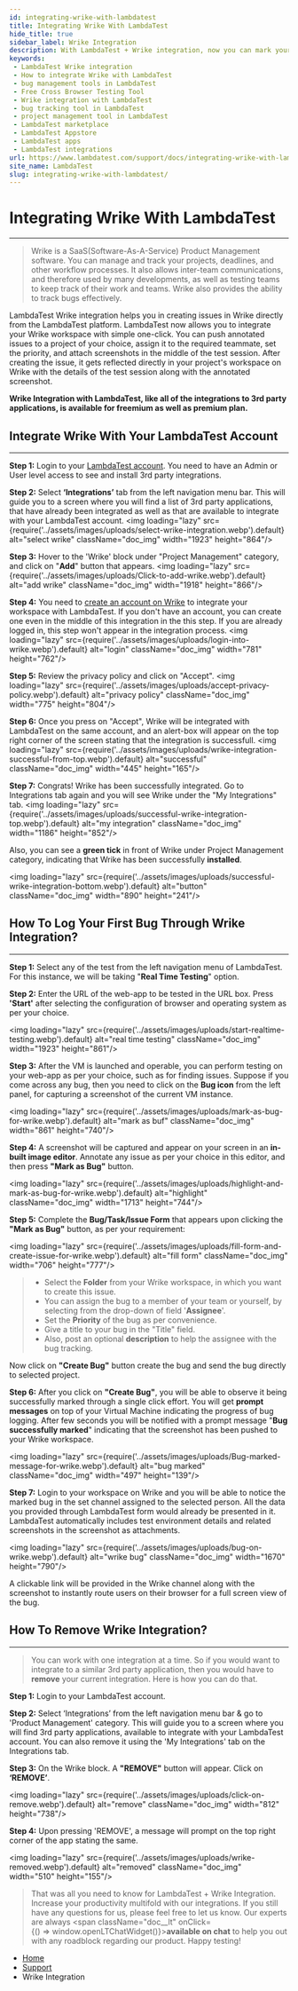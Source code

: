 ```yaml
---
id: integrating-wrike-with-lambdatest
title: Integrating Wrike With LambdaTest
hide_title: true
sidebar_label: Wrike Integration 
description: With LambdaTest + Wrike integration, now you can mark your bug directly to Wrike workspace from LambdaTest even in middle of testing, and effectively track it.
keywords:
 - LambdaTest Wrike integration
 - How to integrate Wrike with LambdaTest
 - bug management tools in LambdaTest
 - Free Cross Browser Testing Tool
 - Wrike integration with LambdaTest
 - bug tracking tool in LambdaTest
 - project management tool in LambdaTest
 - LambdaTest marketplace
 - LambdaTest Appstore
 - LambdaTest apps
 - LambdaTest integrations
url: https://www.lambdatest.com/support/docs/integrating-wrike-with-lambdatest/
site_name: LambdaTest
slug: integrating-wrike-with-lambdatest/
---
```


<script type="application/ld+json"
      dangerouslySetInnerHTML={{ __html: JSON.stringify({
       "@context": "https://schema.org",
        "@type": "BreadcrumbList",
        "itemListElement": [{
          "@type": "ListItem",
          "position": 1,
          "name": "LambdaTest",
          "item": "https://www.lambdatest.com"
        },{
          "@type": "ListItem",
          "position": 2,
          "name": "Support",
          "item": "https://www.lambdatest.com/support/docs/"
        },{
          "@type": "ListItem",
          "position": 3,
          "name": "Wrike Integration",
          "item": "https://www.lambdatest.com/support/docs/integrating-wrike-with-lambdatest/"
        }]
      })
    }}
></script>

# Integrating Wrike With LambdaTest
***

>Wrike is a SaaS(Software-As-A-Service) Product Management software. You can manage and track your projects, deadlines, and other workflow processes. It also allows inter-team communications, and therefore used by many developments, as well as testing teams to keep track of their work and teams. Wrike also provides the ability to track bugs effectively.

LambdaTest Wrike integration helps you in creating issues in Wrike directly from the LambdaTest platform. LambdaTest now allows you to integrate your Wrike workspace with simple one-click. You can push annotated issues to a project of your choice, assign it to the required teammate, set the priority, and attach screenshots in the middle of the test session. After creating the issue, it gets reflected directly in your project's workspace on Wrike with the details of the test session along with the annotated screenshot.

**Wrike Integration with LambdaTest, like all of the integrations to 3rd party applications, is available for freemium as well as premium plan.**

## Integrate Wrike With Your LambdaTest Account

* * *

**Step 1:** Login to your [LambdaTest account](https://accounts.lambdatest.com/login). You need to have an Admin or User level access to see and install 3rd party integrations.

**Step 2:** Select **‘Integrations’** tab from the left navigation menu bar. This will guide you to a screen where you will find a list of 3rd party applications, that have already been integrated as well as that are available to integrate with your LambdaTest account. <img loading="lazy" src={require('../assets/images/uploads/select-wrike-integration.webp').default} alt="select wrike"  className="doc_img" width="1923" height="864"/>

**Step 3:** Hover to the 'Wrike' block under "Project Management" category, and click on "**Add**" button that appears. <img loading="lazy" src={require('../assets/images/uploads/Click-to-add-wrike.webp').default} alt="add wrike"  className="doc_img" width="1918" height="866"/>

**Step 4:** You need to [create an account on Wrike](https://login.wrike.com/login/) to integrate your workspace with LambdaTest. If you don't have an account, you can create one even in the middle of this integration in the this step. If you are already logged in, this step won't appear in the integration process. <img loading="lazy" src={require('../assets/images/uploads/login-into-wrike.webp').default} alt="login"  className="doc_img" width="781" height="762"/>

**Step 5:** Review the privacy policy and click on "Accept". <img loading="lazy" src={require('../assets/images/uploads/accept-privacy-policy.webp').default} alt="privacy policy"  className="doc_img" width="775" height="804"/>  

**Step 6:** Once you press on "Accept", Wrike will be integrated with LambdaTest on the same account, and an alert-box will appear on the top right corner of the screen stating that the integration is successfull. <img loading="lazy" src={require('../assets/images/uploads/wrike-integration-successful-from-top.webp').default} alt="successful"  className="doc_img" width="445" height="165"/>

**Step 7:** Congrats! Wrike has been successfully integrated. Go to Integrations tab again and you will see Wrike under the "My Integrations" tab. <img loading="lazy" src={require('../assets/images/uploads/successful-wrike-integration-top.webp').default} alt="my integration"  className="doc_img" width="1186" height="852"/>

Also, you can see a **green tick** in front of Wrike under Project Management category, indicating that Wrike has been successfully **installed**.

<img loading="lazy" src={require('../assets/images/uploads/successful-wrike-integration-bottom.webp').default} alt="button"  className="doc_img" width="890" height="241"/>

## How To Log Your First Bug Through Wrike Integration?

* * *

**Step 1:** Select any of the test from the left navigation menu of LambdaTest. For this instance, we will be taking "**Real Time Testing**" option.

**Step 2:** Enter the URL of the web-app to be tested in the URL box. Press **'Start'** after selecting the configuration of browser and operating system as per your choice.

<img loading="lazy" src={require('../assets/images/uploads/start-realtime-testing.webp').default} alt="real time testing"  className="doc_img" width="1923" height="861"/>

**Step 3:** After the VM is launched and operable, you can perform testing on your web-app as per your choice, such as for finding issues. Suppose if you come across any bug, then you need to click on the **Bug icon** from the left panel, for capturing a screenshot of the current VM instance.

<img loading="lazy" src={require('../assets/images/uploads/mark-as-bug-for-wrike.webp').default} alt="mark as buf"  className="doc_img" width="861" height="740"/>

**Step 4:** A screenshot will be captured and appear on your screen in an **in-built image editor**. Annotate any issue as per your choice in this editor, and then press **"Mark as Bug"** button.

<img loading="lazy" src={require('../assets/images/uploads/highlight-and-mark-as-bug-for-wrike.webp').default} alt="highlight"  className="doc_img" width="1713" height="744"/>

**Step 5:** Complete the **Bug/Task/Issue Form** that appears upon clicking the **"Mark as Bug"** button, as per your requirement:

<img loading="lazy" src={require('../assets/images/uploads/fill-form-and-create-issue-for-wrike.webp').default} alt="fill form"  className="doc_img" width="706" height="777"/>


> *   Select the **Folder** from your Wrike workspace, in which you want to create this issue.
> *   You can assign the bug to a member of your team or yourself, by selecting from the drop-down of field '**Assignee**'.
> *   Set the **Priority** of the bug as per convenience.
> *   Give a title to your bug in the "Title" field.
> *   Also, post an optional **description** to help the assignee with the bug tracking.

Now click on **"Create Bug"** button create the bug and send the bug directly to selected project.  

**Step 6:** After you click on **"Create Bug"**, you will be able to observe it being successfully marked through a single click effort. You will get **prompt messages** on top of your Virtual Machine indicating the progress of bug logging. After few seconds you will be notified with a prompt message "**Bug successfully marked**" indicating that the screenshot has been pushed to your Wrike workspace.

<img loading="lazy" src={require('../assets/images/uploads/Bug-marked-message-for-wrike.webp').default} alt="bug marked"  className="doc_img" width="497" height="139"/>

**Step 7:** Login to your workspace on Wrike and you will be able to notice the marked bug in the set channel assigned to the selected person. All the data you provided through LambdaTest form would already be presented in it. LambdaTest automatically includes test environment details and related screenshots in the screenshot as attachments.

<img loading="lazy" src={require('../assets/images/uploads/bug-on-wrike.webp').default} alt="wrike bug"  className="doc_img" width="1670" height="790"/>

A clickable link will be provided in the Wrike channel along with the screenshot to instantly route users on their browser for a full screen view of the bug.

## How To Remove Wrike Integration?

* * *

> You can work with one integration at a time. So if you would want to integrate to a similar 3rd party application, then you would have to **remove** your current integration. Here is how you can do that.

**Step 1:** Login to your LambdaTest account.

**Step 2:** Select ‘Integrations’ from the left navigation menu bar & go to 'Product Management' category. This will guide you to a screen where you will find 3rd party applications, available to integrate with your LambdaTest account. You can also remove it using the 'My Integrations' tab on the Integrations tab.

**Step 3:** On the Wrike block. A **"REMOVE"** button will appear. Click on **‘REMOVE’**.

<img loading="lazy" src={require('../assets/images/uploads/click-on-remove.webp').default} alt="remove"  className="doc_img" width="812" height="738"/>

**Step 4:** Upon pressing 'REMOVE', a message will prompt on the top right corner of the app stating the same.

<img loading="lazy" src={require('../assets/images/uploads/wrike-removed.webp').default} alt="removed"  className="doc_img" width="510" height="155"/>  


> That was all you need to know for LambdaTest + Wrike Integration. Increase your productivity multifold with our integrations. If you still have any questions for us, please feel free to let us know. Our experts are always <span className="doc__lt" onClick={() => window.openLTChatWidget()}>**available on chat**</span> to help you out with any roadblock regarding our product. Happy testing!

<nav aria-label="breadcrumbs">
  <ul className="breadcrumbs">
    <li className="breadcrumbs__item">
      <a className="breadcrumbs__link" href="https://www.lambdatest.com">
        Home
      </a>
    </li>
    <li className="breadcrumbs__item">
      <a className="breadcrumbs__link" target="_self" href="https://www.lambdatest.com/support/docs/">
        Support
      </a>
    </li>
    <li className="breadcrumbs__item breadcrumbs__item--active">
      <span className="breadcrumbs__link">
        Wrike Integration
      </span>
    </li>
  </ul>
</nav>